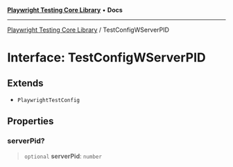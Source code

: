 [**Playwright Testing Core Library**](../README.md) • **Docs**

***

[Playwright Testing Core Library](../README.md) / TestConfigWServerPID

# Interface: TestConfigWServerPID

## Extends

- `PlaywrightTestConfig`

## Properties

### serverPid?

> `optional` **serverPid**: `number`
